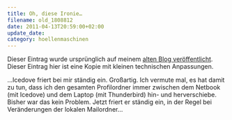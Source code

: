 ```yaml
---
title: Oh, diese Ironie…
filename: old_1808812
date: 2011-04-13T20:59:00+02:00
update_date:
category: hoellenmaschinen
---
```

Dieser Eintrag wurde ursprünglich auf meinem [alten Blog veröffentlicht](https://stu.blogger.de/stories/1808812/). Dieser Eintrag hier ist eine Kopie mit kleinen technischen Anpassungen.

…Icedove friert bei mir ständig ein. Großartig. Ich vermute mal, es hat damit zu tun, dass ich den gesamten Profilordner immer zwischen dem Netbook (mit Icedove) und dem Laptop (mit Thunderbird) hin- und herverschiebe. Bisher war das kein Problem. Jetzt friert er ständig ein, in der Regel bei Veränderungen der lokalen Mailordner…

